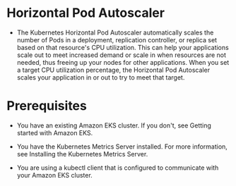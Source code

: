 # Horizontal Pod Autoscaler

- The Kubernetes Horizontal Pod Autoscaler automatically scales the number of Pods in a deployment, replication controller, or replica set based on that resource's CPU utilization. This can help your applications scale out to meet increased demand or scale in when resources are not needed, thus freeing up your nodes for other applications. When you set a target CPU utilization percentage, the Horizontal Pod Autoscaler scales your application in or out to try to meet that target.

# Prerequisites

- You have an existing Amazon EKS cluster. If you don't, see Getting started with Amazon EKS.

- You have the Kubernetes Metrics Server installed. For more information, see Installing the Kubernetes Metrics Server.

- You are using a kubectl client that is configured to communicate with your Amazon EKS cluster.
